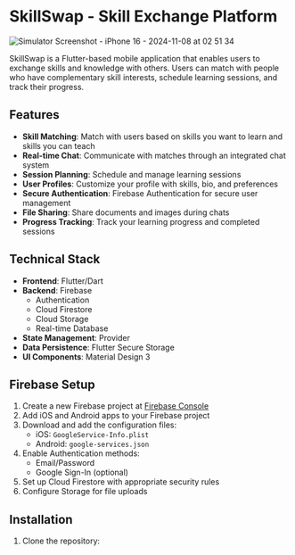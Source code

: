 # SkillSwap - Skill Exchange Platform
![Simulator Screenshot - iPhone 16 - 2024-11-08 at 02 51 34](https://github.com/user-attachments/assets/8bb2f160-661d-494e-9586-15ceb3fdbdf4)


SkillSwap is a Flutter-based mobile application that enables users to exchange skills and knowledge with others. Users can match with people who have complementary skill interests, schedule learning sessions, and track their progress.

## Features

- **Skill Matching**: Match with users based on skills you want to learn and skills you can teach
- **Real-time Chat**: Communicate with matches through an integrated chat system
- **Session Planning**: Schedule and manage learning sessions
- **User Profiles**: Customize your profile with skills, bio, and preferences
- **Secure Authentication**: Firebase Authentication for secure user management
- **File Sharing**: Share documents and images during chats
- **Progress Tracking**: Track your learning progress and completed sessions

## Technical Stack

- **Frontend**: Flutter/Dart
- **Backend**: Firebase
  - Authentication
  - Cloud Firestore
  - Cloud Storage
  - Real-time Database
- **State Management**: Provider
- **Data Persistence**: Flutter Secure Storage
- **UI Components**: Material Design 3

## Firebase Setup

1. Create a new Firebase project at [Firebase Console](https://console.firebase.google.com/)
2. Add iOS and Android apps to your Firebase project
3. Download and add the configuration files:
   - iOS: `GoogleService-Info.plist`
   - Android: `google-services.json`
4. Enable Authentication methods:
   - Email/Password
   - Google Sign-In (optional)
5. Set up Cloud Firestore with appropriate security rules
6. Configure Storage for file uploads

## Installation

1. Clone the repository:
